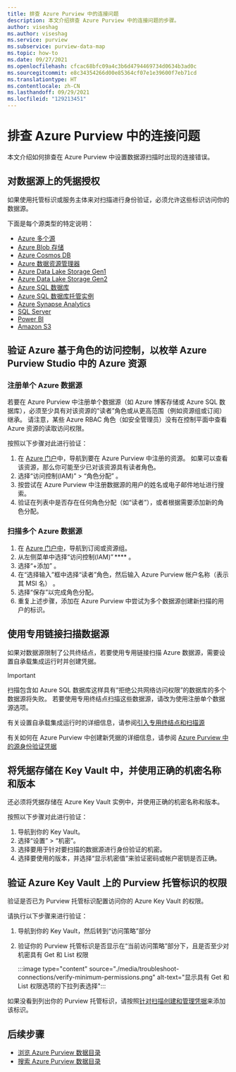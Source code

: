 ```yaml
---
title: 排查 Azure Purview 中的连接问题
description: 本文介绍排查 Azure Purview 中的连接问题的步骤。
author: viseshag
ms.author: viseshag
ms.service: purview
ms.subservice: purview-data-map
ms.topic: how-to
ms.date: 09/27/2021
ms.openlocfilehash: cfcac68bfc09a4c3b6d4794469734d0634b3ad0c
ms.sourcegitcommit: e8c34354266d00e85364cf07e1e39600f7eb71cd
ms.translationtype: HT
ms.contentlocale: zh-CN
ms.lasthandoff: 09/29/2021
ms.locfileid: "129213451"
---
```

# <a name="troubleshoot-your-connections-in-azure-purview"></a>排查 Azure Purview 中的连接问题

本文介绍如何排查在 Azure Purview 中设置数据源扫描时出现的连接错误。

## <a name="permission-the-credential-on-the-data-source"></a>对数据源上的凭据授权

如果使用托管标识或服务主体来对扫描进行身份验证，必须允许这些标识访问你的数据源。

下面是每个源类型的特定说明：

- [Azure 多个源](register-scan-azure-multiple-sources.md#set-up-authentication-to-scan-resources-under-a-subscription-or-resource-group)
- [Azure Blob 存储](register-scan-azure-blob-storage-source.md#setting-up-authentication-for-a-scan)
- [Azure Cosmos DB](register-scan-azure-cosmos-database.md#setting-up-authentication-for-a-scan)
- [Azure 数据资源管理器](register-scan-azure-data-explorer.md#setting-up-authentication-for-a-scan)
- [Azure Data Lake Storage Gen1](register-scan-adls-gen1.md#setting-up-authentication-for-a-scan)
- [Azure Data Lake Storage Gen2](register-scan-adls-gen2.md#setting-up-authentication-for-a-scan)
- [Azure SQL 数据库](register-scan-azure-sql-database.md)
- [Azure SQL 数据库托管实例](register-scan-azure-sql-database-managed-instance.md#setting-up-authentication-for-a-scan)
- [Azure Synapse Analytics](register-scan-azure-synapse-analytics.md#setting-up-authentication-for-a-scan)
- [SQL Server](register-scan-on-premises-sql-server.md#setting-up-authentication-for-a-scan)
- [Power BI](register-scan-power-bi-tenant.md)
- [Amazon S3](register-scan-amazon-s3.md#create-a-purview-credential-for-your-aws-s3-scan)

## <a name="verifying-azure-role-based-access-control-to-enumerate-azure-resources-in-azure-purview-studio"></a>验证 Azure 基于角色的访问控制，以枚举 Azure Purview Studio 中的 Azure 资源

### <a name="registering-single-azure-data-source"></a>注册单个 Azure 数据源
若要在 Azure Purview 中注册单个数据源（如 Azure 博客存储或 Azure SQL 数据库），必须至少具有对该资源的“读者”角色或从更高范围（例如资源组或订阅）继承。 请注意，某些 Azure RBAC 角色（如安全管理员）没有在控制平面中查看 Azure 资源的读取访问权限。  

按照以下步骤对此进行验证：

1. 在 [Azure 门户](https://portal.azure.com)中，导航到要在 Azure Purview 中注册的资源。 如果可以查看该资源，那么你可能至少已对该资源具有读者角色。 
2. 选择“访问控制(IAM)” > “角色分配” 。
3. 按尝试在 Azure Purview 中注册数据源的用户的姓名或电子邮件地址进行搜索。
4. 验证在列表中是否存在任何角色分配（如“读者”），或者根据需要添加新的角色分配。

### <a name="scanning-multiple-azure-data-sources"></a>扫描多个 Azure 数据源
1. 在 [Azure 门户中](https://portal.azure.com)，导航到订阅或资源组。  
2. 从左侧菜单中选择“访问控制(IAM)” **** 。  
3. 选择“+添加”  。 
4. 在“选择输入”框中选择“读者”角色，然后输入 Azure Purview 帐户名称（表示其 MSI 名） 。 
5. 选择“保存”以完成角色分配。
6. 重复上述步骤，添加在 Azure Purview 中尝试为多个数据源创建新扫描的用户的标识。

## <a name="scanning-data-sources-using-private-link"></a>使用专用链接扫描数据源 
如果对数据源限制了公共终结点，若要使用专用链接扫描 Azure 数据源，需要设置自承载集成运行时并创建凭据。 

> [!IMPORTANT]
> 扫描包含如 Azure SQL 数据库这样具有“拒绝公共网络访问权限”的数据库的多个数据源将失败。 若要使用专用终结点扫描这些数据源，请改为使用注册单个数据源选项。

有关设置自承载集成运行时的详细信息，请参阅[引入专用终结点和扫描源](catalog-private-link-ingestion.md#deploy-self-hosted-integration-runtime-ir-and-scan-your-data-sources)

有关如何在 Azure Purview 中创建新凭据的详细信息，请参阅 [Azure Purview 中的源身份验证凭据](manage-credentials.md#create-azure-key-vaults-connections-in-your-azure-purview-account)

## <a name="storing-your-credential-in-your-key-vault-and-using-the-right-secret-name-and-version"></a>将凭据存储在 Key Vault 中，并使用正确的机密名称和版本

还必须将凭据存储在 Azure Key Vault 实例中，并使用正确的机密名称和版本。

按照以下步骤对此进行验证：

1. 导航到你的 Key Vault。
1. 选择“设置” > “机密”。
1. 选择要用于针对要扫描的数据源进行身份验证的机密。
1. 选择要使用的版本，并选择“显示机密值”来验证密码或帐户密钥是否正确。 

## <a name="verify-permissions-for-the-purview-managed-identity-on-your-azure-key-vault"></a>验证 Azure Key Vault 上的 Purview 托管标识的权限

验证是否已为 Purview 托管标识配置访问你的 Azure Key Vault 的权限。

请执行以下步骤来进行验证：

1. 导航到你的 Key Vault，然后转到“访问策略”部分

1. 验证你的 Purview 托管标识是否显示在“当前访问策略”部分下，且是否至少对机密具有 Get 和 List 权限 

   :::image type="content" source="./media/troubleshoot-connections/verify-minimum-permissions.png" alt-text="显示具有 Get 和 List 权限选项的下拉列表选择":::

如果没看到列出你的 Purview 托管标识，请按照[针对扫描创建和管理凭据](manage-credentials.md)来添加该标识。 

## <a name="next-steps"></a>后续步骤

- [浏览 Azure Purview 数据目录](how-to-browse-catalog.md)
- [搜索 Azure Purview 数据目录](how-to-search-catalog.md)
